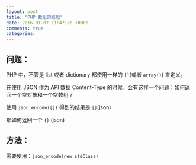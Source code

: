 ```yaml
---
layout: post
title: "PHP 数组的尴尬"
date: 2016-01-07 11:47:20 +0800
comments: true
categories: 
---
```


## 问题：
PHP 中，不管是 list 或者 dictionary 都使用一样的 `[]`(或者 `array()`) 来定义。

在使用 JSON 作为 API 数据 Content-Type 的时候，会有这样一个问题：如何返回一个空对象和一个空数组？

使用 `json_encode([])` 得到的结果是 `[]`(json)

那如何返回一个 `{}` (json)

## 方法：

需要使用：`json_encode(new stdClass)`
